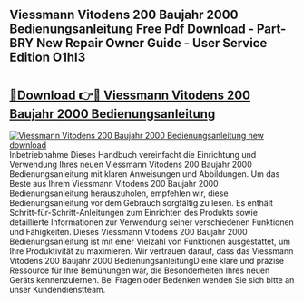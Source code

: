 ## Viessmann Vitodens 200 Baujahr 2000 Bedienungsanleitung Free Pdf Download - Part-BRY New Repair Owner Guide - User Service Edition O1hI3

# <h2><a href="http://df5ix1b.blite.top/?on=Viessmann+Vitodens+200+Baujahr+2000+Bedienungsanleitung">🔗Download 👉🔴 Viessmann Vitodens 200 Baujahr 2000 Bedienungsanleitung</a></h2>

[![Viessmann Vitodens 200 Baujahr 2000 Bedienungsanleitung new download](https://i.imgur.com/lujVjoI.png)](http://df5ix1b.blite.top/?on=Viessmann+Vitodens+200+Baujahr+2000+Bedienungsanleitung)
Inbetriebnahme Dieses Handbuch vereinfacht die Einrichtung und Verwendung Ihres neuen Viessmann Vitodens 200 Baujahr 2000 Bedienungsanleitung mit klaren Anweisungen und Abbildungen. Um das Beste aus Ihrem Viessmann Vitodens 200 Baujahr 2000 Bedienungsanleitung herauszuholen, empfehlen wir, diese Bedienungsanleitung vor dem Gebrauch sorgfältig zu lesen. Es enthält Schritt-für-Schritt-Anleitungen zum Einrichten des Produkts sowie detaillierte Informationen zur Verwendung seiner verschiedenen Funktionen und Fähigkeiten. Dieses Viessmann Vitodens 200 Baujahr 2000 Bedienungsanleitung ist mit einer Vielzahl von Funktionen ausgestattet, um Ihre Produktivität zu maximieren. Wir vertrauen darauf, dass das Viessmann Vitodens 200 Baujahr 2000 BedienungsanleitungD eine klare und präzise Ressource für Ihre Bemühungen war, die Besonderheiten Ihres neuen Geräts kennenzulernen. Bei Fragen oder Bedenken wenden Sie sich bitte an unser Kundendienstteam.
